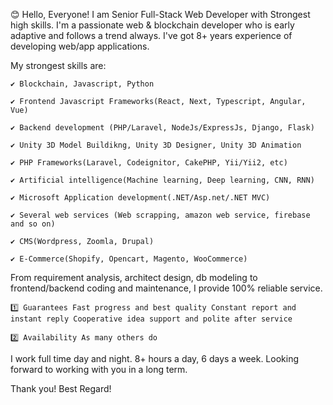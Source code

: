 😊 Hello, Everyone!
I am Senior Full-Stack Web Developer with Strongest high skills.
I'm a passionate web & blockchain developer who is early adaptive and follows a trend always.
I've got 8+ years experience of developing web/app applications.

My strongest skills are:

    ✔️ Blockchain, Javascript, Python

    ✔️ Frontend Javascript Frameworks(React, Next, Typescript, Angular, Vue)

    ✔️ Backend development (PHP/Laravel, NodeJs/ExpressJs, Django, Flask)

    ✔️ Unity 3D Model Buildikng, Unity 3D Designer, Unity 3D Animation 

    ✔️ PHP Frameworks(Laravel, Codeignitor, CakePHP, Yii/Yii2, etc)

    ✔️ Artificial intelligence(Machine learning, Deep learning, CNN, RNN)

    ✔️ Microsoft Application development(.NET/Asp.net/.NET MVC)

    ✔️ Several web services (Web scrapping, amazon web service, firebase and so on)

    ✔️ CMS(Wordpress, Zoomla, Drupal)

    ✔️ E-Commerce(Shopify, Opencart, Magento, WooCommerce)

From requirement analysis, architect design, db modeling to frontend/backend coding and maintenance, I provide 100% reliable service.

    1️⃣ Guarantees Fast progress and best quality Constant report and instant reply Cooperative idea support and polite after service
    
    2️⃣ Availability As many others do

I work full time day and night. 8+ hours a day, 6 days a week.
Looking forward to working with you in a long term.

Thank you!
Best Regard!
